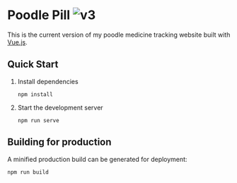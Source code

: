 # Poodle Pill ![v3](https://img.shields.io/github/package-json/v/vmroycroft/vanessaroycroft-v3.svg)

This is the current version of my poodle medicine tracking website built with [Vue.js](https://vuejs.org/).

## Quick Start

1. Install dependencies

   ```
   npm install
   ```

2. Start the development server

   ```
   npm run serve
   ```

## Building for production

A minified production build can be generated for deployment:

```
npm run build
```
